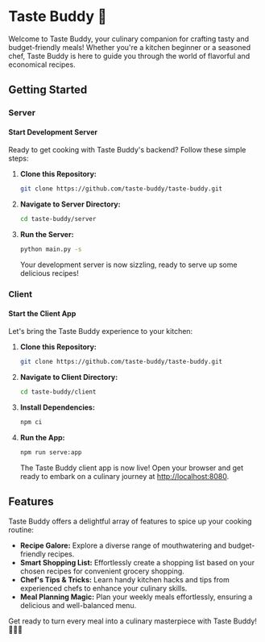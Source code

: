 # Taste Buddy 🍻

Welcome to Taste Buddy, your culinary companion for crafting tasty and budget-friendly meals! Whether you're a kitchen beginner or a seasoned chef, Taste Buddy is here to guide you through the world of flavorful and economical recipes.

## Getting Started

### Server

#### Start Development Server

Ready to get cooking with Taste Buddy's backend? Follow these simple steps:

1. **Clone this Repository:**
   ```bash
   git clone https://github.com/taste-buddy/taste-buddy.git
   ```

2. **Navigate to Server Directory:**
   ```bash
   cd taste-buddy/server
   ```

3. **Run the Server:**
   ```bash
   python main.py -s
   ```

   Your development server is now sizzling, ready to serve up some delicious recipes!

### Client

#### Start the Client App

Let's bring the Taste Buddy experience to your kitchen:

1. **Clone this Repository:**
   ```bash
   git clone https://github.com/taste-buddy/taste-buddy.git
   ```

2. **Navigate to Client Directory:**
   ```bash
   cd taste-buddy/client
   ```

3. **Install Dependencies:**
   ```bash
   npm ci
   ```

4. **Run the App:**
   ```bash
   npm run serve:app
   ```

   The Taste Buddy client app is now live! Open your browser and get ready to embark on a culinary journey at [http://localhost:8080](http://localhost:8080).

## Features

Taste Buddy offers a delightful array of features to spice up your cooking routine:

- **Recipe Galore:** Explore a diverse range of mouthwatering and budget-friendly recipes.
- **Smart Shopping List:** Effortlessly create a shopping list based on your chosen recipes for convenient grocery shopping.
- **Chef's Tips & Tricks:** Learn handy kitchen hacks and tips from experienced chefs to enhance your culinary skills.
- **Meal Planning Magic:** Plan your weekly meals effortlessly, ensuring a delicious and well-balanced menu.

Get ready to turn every meal into a culinary masterpiece with Taste Buddy! 🍲👨‍🍳
